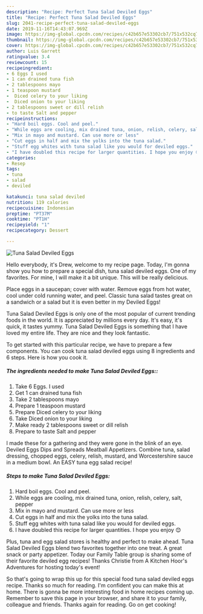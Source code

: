 ```yaml
---
description: "Recipe: Perfect Tuna Salad Deviled Eggs"
title: "Recipe: Perfect Tuna Salad Deviled Eggs"
slug: 2041-recipe-perfect-tuna-salad-deviled-eggs
date: 2019-11-16T14:43:07.969Z
image: https://img-global.cpcdn.com/recipes/c42b657e53302cb7/751x532cq70/tuna-salad-deviled-eggs-recipe-main-photo.jpg
thumbnail: https://img-global.cpcdn.com/recipes/c42b657e53302cb7/751x532cq70/tuna-salad-deviled-eggs-recipe-main-photo.jpg
cover: https://img-global.cpcdn.com/recipes/c42b657e53302cb7/751x532cq70/tuna-salad-deviled-eggs-recipe-main-photo.jpg
author: Luis Garrett
ratingvalue: 3.4
reviewcount: 15
recipeingredient:
- 6 Eggs I used
- 1 can drained tuna fish
- 2 tablespoons mayo
- 1 teaspoon mustard
-  Diced celery to your liking
-  Diced onion to your liking
- 2 tablespoons sweet or dill relish
- to taste Salt and pepper
recipeinstructions:
- "Hard boil eggs. Cool and peel."
- "While eggs are cooling, mix drained tuna, onion, relish, celery, salt, pepper"
- "Mix in mayo and mustard. Can use more or less"
- "Cut eggs in half and mix the yolks into the tuna salad."
- "Stuff egg whites with tuna salad like you would for deviled eggs."
- "I have doubled this recipe for larger quantities. I hope you enjoy 😊"
categories:
- Resep
tags:
- tuna
- salad
- deviled

katakunci: tuna salad deviled
nutrition: 119 calories
recipecuisine: Indonesian
preptime: "PT37M"
cooktime: "PT1H"
recipeyield: "1"
recipecategory: Dessert

---
```



![Tuna Salad Deviled Eggs](https://img-global.cpcdn.com/recipes/c42b657e53302cb7/751x532cq70/tuna-salad-deviled-eggs-recipe-main-photo.jpg)

Hello everybody, it's Drew, welcome to my recipe page. Today, I'm gonna show you how to prepare a special dish, tuna salad deviled eggs. One of my favorites. For mine, I will make it a bit unique. This will be really delicious.

Place eggs in a saucepan; cover with water. Remove eggs from hot water, cool under cold running water, and peel. Classic tuna salad tastes great on a sandwich or a salad but it is even better in my Deviled Eggs!

Tuna Salad Deviled Eggs is only one of the most popular of current trending foods in the world. It is appreciated by millions every day. It's easy, it's quick, it tastes yummy. Tuna Salad Deviled Eggs is something that I have loved my entire life. They are nice and they look fantastic.


To get started with this particular recipe, we have to prepare a few components. You can cook tuna salad deviled eggs using 8 ingredients and 6 steps. Here is how you cook it.

##### The ingredients needed to make Tuna Salad Deviled Eggs::

1. Take 6 Eggs. I used
1. Get 1 can drained tuna fish
1. Take 2 tablespoons mayo
1. Prepare 1 teaspoon mustard
1. Prepare  Diced celery to your liking
1. Take  Diced onion to your liking
1. Make ready 2 tablespoons sweet or dill relish
1. Prepare to taste Salt and pepper


I made these for a gathering and they were gone in the blink of an eye. Deviled Eggs Dips and Spreads Meatball Appetizers. Combine tuna, salad dressing, chopped eggs, celery, relish, mustard, and Worcestershire sauce in a medium bowl. An EASY tuna egg salad recipe! 

##### Steps to make Tuna Salad Deviled Eggs:

1. Hard boil eggs. Cool and peel.
1. While eggs are cooling, mix drained tuna, onion, relish, celery, salt, pepper
1. Mix in mayo and mustard. Can use more or less
1. Cut eggs in half and mix the yolks into the tuna salad.
1. Stuff egg whites with tuna salad like you would for deviled eggs.
1. I have doubled this recipe for larger quantities. I hope you enjoy 😊


Plus, tuna and egg salad stores is healthy and perfect to make ahead. Tuna Salad Deviled Eggs blend two favorites together into one treat. A great snack or party appetizer. Today our Family Table group is sharing some of their favorite deviled egg recipes! Thanks Christie from A Kitchen Hoor&#39;s Adventures for hosting today&#39;s event! 

So that's going to wrap this up for this special food tuna salad deviled eggs recipe. Thanks so much for reading. I'm confident you can make this at home. There is gonna be more interesting food in home recipes coming up. Remember to save this page in your browser, and share it to your family, colleague and friends. Thanks again for reading. Go on get cooking!
